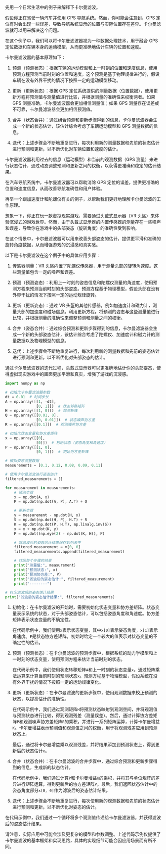 先用一个日常生活中的例子来解释下卡尔曼滤波。

假设你正在驾驶一辆汽车并使用 GPS 导航系统。然而，你可能会注意到，GPS 定位有时会出现一些误差，导致导航系统显示的位置与实际位置存在差异。卡尔曼滤波就可以用来解决这个问题。

在这个例子中，我们可以将卡尔曼滤波器视为一种数据处理技术，用于融合 GPS 定位数据和车辆本身的运动模型，从而更准确地估计车辆的位置和速度。

卡尔曼滤波器的基本原理如下：

1. 预测（预测状态）：根据车辆的运动模型和上一时刻的位置和速度信息，使用预测方程预测当前时刻的位置和速度。这个预测是基于物理规律进行的，假设车辆在没有外界干扰的情况下按照一定的运动模型移动。

2. 更新（更新状态）：根据 GPS 定位系统提供的测量数据（位置数据），使用更新方程将预测值与测量值进行比较，并根据测量的准确性来权衡两者。如果 GPS 测量准确，卡尔曼滤波器会更加相信测量值；如果 GPS 测量存在误差或不可靠，卡尔曼滤波器会更加相信预测值。

3. 合并（状态合并）：通过组合预测和更新步骤得到的信息，卡尔曼滤波器会生成一个新的状态估计，该估计综合考虑了车辆运动模型和 GPS 测量数据的信息。

4. 迭代：上述步骤会不断地重复进行，每次利用新的测量数据和先前的状态估计进行预测和更新，以不断优化对车辆位置和速度的估计。

卡尔曼滤波器利用过去的信息（运动模型）和当前的观测数据（GPS 测量）来进行状态估计，通过动态调整预测和更新之间的权衡，以获得更准确和稳定的估计结果。

在汽车导航系统中，卡尔曼滤波器可以帮助消除 GPS 定位的误差，提供更准确的位置和速度信息，从而改善导航准确性和用户体验。

再举一个跟加速度计和陀螺仪有关的例子，以帮助我们更好地理解卡尔曼滤波的工作原理。

想象一下，你正在玩一款虚拟现实游戏，需要通过头戴式显示器（VR 头盔）来体验沉浸式的游戏世界。然而，由于头戴式显示器的内置传感器的测量存在一些噪声和误差，导致你在游戏中的头部姿态（旋转角度）的准确性受到影响。

在这个情景中，卡尔曼滤波器可以用来改善头部姿态的估计，提供更平滑和准确的旋转角度数据，从而增强游戏的沉浸感和真实感。

以下是卡尔曼滤波在这个例子中的具体应用步骤：

1. 传感器测量：VR 头盔内置了陀螺仪传感器，用于测量头部的旋转角速度。这些测量值包含一定的噪声和误差。

2. 预测（预测姿态）：利用上一时刻的姿态信息和陀螺仪测量的角速度，使用预测方程来预测当前时刻的头部姿态。预测方程基于物理模型，假设头部在没有外界干扰的情况下按照一定的运动规律旋转。

3. 更新（更新姿态）：通过 VR 头盔的其他传感器，例如加速度计和磁力计，测量头部的加速度和磁场信息。利用更新方程，将预测的姿态与这些测量值进行比较，并根据测量的准确性来调整预测和测量之间的权衡。

4. 合并（姿态合并）：通过综合预测和更新步骤得到的信息，卡尔曼滤波器会生成一个新的头部姿态估计，该估计综合考虑了陀螺仪、加速度计和磁力计的测量数据以及物理模型的信息。

5. 迭代：上述步骤会不断地重复进行，每次利用新的测量数据和先前的姿态估计进行预测和更新，以不断优化对头部姿态的估计。

通过卡尔曼滤波器的迭代过程，头戴式显示器可以更准确地估计你的头部姿态，使得虚拟现实游戏中的画面更加平滑和真实，增强了游戏的沉浸感。

```py
import numpy as np

# 初始化卡尔曼滤波器参数
dt = 0.01  # 时间步长
A = np.array([[1, -dt],
              [0, 1]])  # 状态转移矩阵
H = np.array([[1, 0]])  # 观测矩阵
Q = np.array([[0.01, 0],
              [0, 0.01]])  # 状态噪声协方差
R = np.array([[0.1]])  # 观测噪声协方差

# 初始化状态变量和协方差矩阵
x = np.array([[0],
              [0]])  # 初始状态（姿态角度和角速度）
P = np.array([[1, 0],
              [0, 1]])  # 初始协方差矩阵

# 模拟姿态测量数据
measurements = [0.1, 0.12, 0.08, 0.09, 0.11]

# 使用卡尔曼滤波进行姿态估计
filtered_measurements = []

for measurement in measurements:
    # 预测步骤
    x = np.dot(A, x)
    P = np.dot(np.dot(A, P), A.T) + Q

    # 更新步骤
    y = measurement - np.dot(H, x)
    S = np.dot(np.dot(H, P), H.T) + R
    K = np.dot(np.dot(P, H.T), np.linalg.inv(S))
    x = x + np.dot(K, y)
    P = np.dot((np.eye(2) - np.dot(K, H)), P)

    # 将滤波后的姿态估计结果保存到列表中
    filtered_measurement = x[0, 0]
    filtered_measurements.append(filtered_measurement)

    # 打印每个步骤的结果
    print("测量值:", measurement)
    print("预测状态:", x)
    print("预测协方差:", P)
    print("滤波后的姿态估计:", filtered_measurement)
    print("--------")

# 打印滤波后的姿态估计结果
print("滤波后的姿态估计结果:", filtered_measurements)
```

1. 初始化：在卡尔曼滤波的开始时，需要初始化状态变量和协方差矩阵。状态变量表示系统的状态，对于头部姿态估计，可以包括姿态角度和角速度。协方差矩阵表示状态变量的不确定性。
   
   在代码示例中，我们使用`x`表示状态变量，其中`x[0]`表示姿态角度，`x[1]`表示角速度。`P`是状态协方差矩阵，初始时给定一个较大的值表示对状态变量的不确定性的估计。

2. 预测（预测状态）：在卡尔曼滤波的预测步骤中，根据系统的动力学模型和上一时刻的状态变量，使用预测方程来估计当前时刻的状态。
   
   在代码示例中，我们使用状态转移矩阵`A`和上一时刻的状态变量`x`，通过矩阵乘法运算来计算当前时刻的预测状态`x`。预测方程基于物理模型，假设系统在没有外界干扰的情况下按照一定的运动规律变化。

3. 更新（更新状态）：在卡尔曼滤波的更新步骤中，使用观测数据来校正预测的状态，以提高估计的准确性。
   
   在代码示例中，我们通过观测矩阵`H`将预测状态映射到观测空间，并将观测值与预测状态进行比较，得到观测残差（测量误差）。然后，通过计算协方差矩阵`P`和观测噪声协方差矩阵`R`的乘积，并进行一系列矩阵运算，计算卡尔曼增益`K`。卡尔曼增益表示预测值和观测值之间的权衡，用于将观测残差应用到预测状态上。
   
   最后，通过将卡尔曼增益乘以观测残差，并将结果添加到预测状态上，得到更新后的状态估计`x`。

4. 合并（状态合并）：在卡尔曼滤波的合并步骤中，通过综合预测和更新步骤得到的信息，生成新的状态估计。
   
   在代码示例中，我们通过计算`P`和卡尔曼增益`K`的乘积，并将其与单位矩阵的差异进行矩阵运算，得到更新后的协方差矩阵`P`。最后，我们返回状态估计中的姿态角度部分`x[0, 0]`作为滤波后的姿态估计结果。

5. 迭代：上述步骤会不断地重复进行，每次使用新的观测数据和先前的状态估计进行预测和更新，以不断优化对姿态的估计。

在代码示例中，我们通过一个循环将多个观测值传递给卡尔曼滤波器，并获得滤波后的姿态估计结果。

请注意，实际应用中可能会涉及更复杂的模型和参数调整。上述代码示例仅提供了卡尔曼滤波的基本框架和实现思路，具体的实现细节可能会因应用场景而有所不同。
